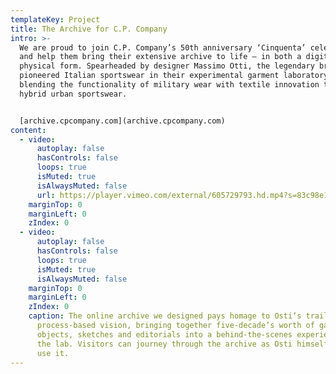 ```yaml
---
templateKey: Project
title: The Archive for C.P. Company
intro: >-
  We are proud to join C.P. Company’s 50th anniversary ‘Cinquenta’ celebrations
  and help them bring their extensive archive to life – in both a digital and
  physical form. Spearheaded by designer Massimo Otti, the legendary brand
  pioneered Italian sportswear in their experimental garment laboratory,
  blending the functionality of military wear with textile innovation to create
  hybrid urban sportswear.


  [archive.cpcompany.com](archive.cpcompany.com)
content:
  - video:
      autoplay: false
      hasControls: false
      loops: true
      isMuted: true
      isAlwaysMuted: false
      url: https://player.vimeo.com/external/605729793.hd.mp4?s=83c98e14248a3f869da7c35c7b9a587049a7f4b5&profile_id=175
    marginTop: 0
    marginLeft: 0
    zIndex: 0
  - video:
      autoplay: false
      hasControls: false
      loops: true
      isMuted: true
      isAlwaysMuted: false
    marginTop: 0
    marginLeft: 0
    zIndex: 0
    caption: The online archive we designed pays homage to Osti’s trailblazing
      process-based vision, bringing together five-decade’s worth of garments,
      objects, sketches and editorials into a behind-the-scenes experience of
      the lab. Visitors can journey through the archive as Osti himself might
      use it.
---
```

